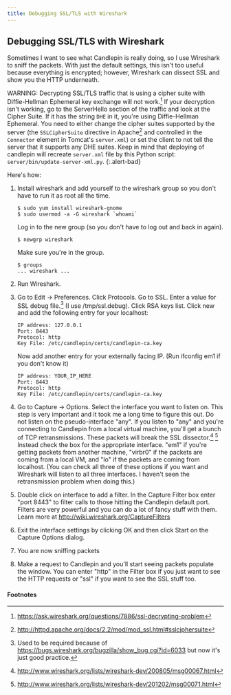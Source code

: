 ```yaml
---
title: Debugging SSL/TLS with Wireshark
---
```

## Debugging SSL/TLS with Wireshark
Sometimes I want to see what Candlepin is really doing, so I use Wireshark to
sniff the packets.  With just the default settings, this isn't too useful
because everything is encrypted; however, Wireshark can dissect SSL and show
you the HTTP underneath.

WARNING: Decrypting SSL/TLS traffic that is using a cipher suite with
Diffie-Hellman Ephemeral key exchange will not work.[^1]  If your decryption
isn't working, go to the ServerHello section of the traffic and look at the
Cipher Suite.  If it has the string `DHE` in it, you're using Diffie-Hellman
Ephemeral.  You need to either change the cipher suites supported by the
server (the `SSLCipherSuite` directive in Apache[^2] and controlled in the
`Connector` element in Tomcat's `server.xml`) or set the client to not tell
the server that it supports any DHE suites. Keep in mind that deploying of
candlepin will recreate `server.xml` file by this Python script:
`server/bin/update-server-xml.py`.
{:.alert-bad}

Here's how:

1. Install wireshark and add yourself to the wireshark group so you don't have to run it as root all the time.

   ```
   $ sudo yum install wireshark-gnome
   $ sudo usermod -a -G wireshark `whoami`
   ```

   Log in to the new group (so you don't have to log out and back in again).

   ```
   $ newgrp wireshark
   ```

   Make sure you're in the group.

   ```
   $ groups
   ... wireshark ...
   ```

1. Run Wireshark.
1. Go to Edit -> Preferences.  Click Protocols.  Go to SSL.  Enter a value for
   SSL debug file.[^3]  (I use /tmp/ssl.debug).  Click RSA keys list.
   Click new and add the following entry for your localhost:

   ```
   IP address: 127.0.0.1
   Port: 8443
   Protocol: http
   Key File: /etc/candlepin/certs/candlepin-ca.key
   ```

    Now add another entry for your externally facing IP.  (Run ifconfig em1 if you don't know it)

   ```
   IP address: YOUR_IP_HERE
   Port: 8443
   Protocol: http
   Key File: /etc/candlepin/certs/candlepin-ca.key
   ```

1. Go to Capture -> Options.  Select the interface you want to listen on.  This
   step is very important and it took me a long time to figure this out.  Do
   not listen on the pseudo-interface "any".  If you listen to "any" and you're
   connecting to Candlepin from a local virtual machine, you'll get a bunch of
   TCP retransmissions.  These packets will break the SSL dissector.[^4] [^5]
   Instead check the box for the appropriate interface. "em1"
   if you're getting packets from another machine, "virbr0" if the packets are
   coming from a local VM, and "lo" if the packets are coming from localhost.
   (You can check all three of these options if you want and Wireshark will
   listen to all three interfaces.  I haven't seen the retransmission problem
   when doing this.)
1. Double click on interface to add a filter.  In the Capture Filter box enter
   "port 8443" to filter calls to those hitting the Candlepin default port.
   Filters are very powerful and you can do a lot of fancy stuff with them.
   Learn more at http://wiki.wireshark.org/CaptureFilters
1. Exit the interface settings by clicking OK and then click Start on the
   Capture Options dialog.
1. You are now sniffing packets
1. Make a request to Candlepin and you'll start seeing packets populate the
   window.  You can enter "http" in the Filter box if you just want to see the
   HTTP requests or "ssl" if you want to see the SSL stuff too.

#### Footnotes
[^1]: <https://ask.wireshark.org/questions/7886/ssl-decrypting-problem>
[^2]: <http://httpd.apache.org/docs/2.2/mod/mod_ssl.html#sslciphersuite>
[^3]: Used to be required because of <https://bugs.wireshark.org/bugzilla/show_bug.cgi?id=6033> but now it's just good practice.
[^4]: <http://www.wireshark.org/lists/wireshark-dev/200805/msg00067.html>
[^5]: <http://www.wireshark.org/lists/wireshark-dev/201202/msg00071.html>
